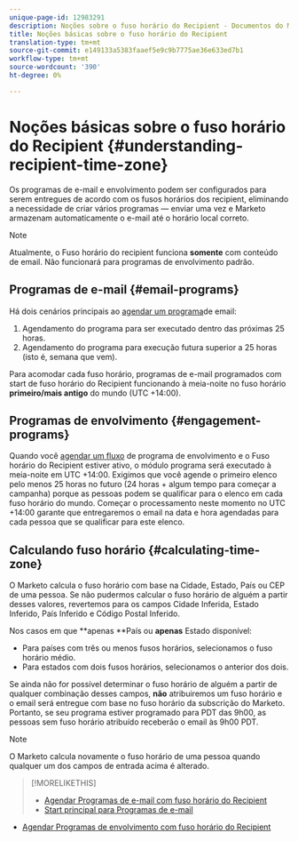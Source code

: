 ```yaml
---
unique-page-id: 12983291
description: Noções sobre o fuso horário do Recipient - Documentos do Marketing - Documentação do produto
title: Noções básicas sobre o fuso horário do Recipient
translation-type: tm+mt
source-git-commit: e149133a5383faaef5e9c9b7775ae36e633ed7b1
workflow-type: tm+mt
source-wordcount: '390'
ht-degree: 0%

---
```



# Noções básicas sobre o fuso horário do Recipient {#understanding-recipient-time-zone}

Os programas de e-mail e envolvimento podem ser configurados para serem entregues de acordo com os fusos horários dos recipient, eliminando a necessidade de criar vários programas — enviar uma vez e Marketo armazenam automaticamente o e-mail até o horário local correto.

>[!NOTE]
>
>Atualmente, o Fuso horário do recipient funciona **somente** com conteúdo de email. Não funcionará para programas de envolvimento padrão.

## Programas de e-mail {#email-programs}

Há dois cenários principais ao [agendar um programa](schedule-email-programs-with-recipient-time-zone.md)de email:

1. Agendamento do programa para ser executado dentro das próximas 25 horas.
1. Agendamento do programa para execução futura superior a 25 horas (isto é, semana que vem).

Para acomodar cada fuso horário, programas de e-mail programados com start de fuso horário do Recipient funcionando à meia-noite no fuso horário **primeiro/mais antigo** do mundo (UTC +14:00).

## Programas de envolvimento {#engagement-programs}

Quando você [agendar um fluxo](../../../../../product-docs/email-marketing/drip-nurturing/engagement-program-streams/set-stream-cadence/schedule-engagement-programs-with-recipient-time-zone.md) de programa de envolvimento e o Fuso horário do Recipient estiver ativo, o módulo programa será executado à meia-noite em UTC +14:00. Exigimos que você agende o primeiro elenco pelo menos 25 horas no futuro (24 horas + algum tempo para começar a campanha) porque as pessoas podem se qualificar para o elenco em cada fuso horário do mundo. Começar o processamento neste momento no UTC +14:00 garante que entregaremos o email na data e hora agendadas para cada pessoa que se qualificar para este elenco.

## Calculando fuso horário {#calculating-time-zone}

O Marketo calcula o fuso horário com base na Cidade, Estado, País ou CEP de uma pessoa. Se não pudermos calcular o fuso horário de alguém a partir desses valores, revertemos para os campos Cidade Inferida, Estado Inferido, País Inferido e Código Postal Inferido.

Nos casos em que **apenas **País ou **apenas** Estado disponível:

* Para países com três ou menos fusos horários, selecionamos o fuso horário médio.
* Para estados com dois fusos horários, selecionamos o anterior dos dois.

Se ainda não for possível determinar o fuso horário de alguém a partir de qualquer combinação desses campos, **não** atribuiremos um fuso horário e o email será entregue com base no fuso horário da subscrição do Marketo. Portanto, se seu programa estiver programado para PDT das 9h00, as pessoas sem fuso horário atribuído receberão o email às 9h00 PDT.

>[!NOTE]
>
>O Marketo calcula novamente o fuso horário de uma pessoa quando qualquer um dos campos de entrada acima é alterado.

>[!MORELIKETHIS]
>
>* [Agendar Programas de e-mail com fuso horário do Recipient](schedule-email-programs-with-recipient-time-zone.md)
>* [Start principal para Programas de e-mail](../../../../../product-docs/email-marketing/email-programs/email-program-actions/head-start-for-email-programs.md)

   >
   >
* [Agendar Programas de envolvimento com fuso horário do Recipient](../../../../../product-docs/email-marketing/drip-nurturing/engagement-program-streams/set-stream-cadence/schedule-engagement-programs-with-recipient-time-zone.md)

>



